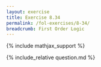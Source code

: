 ```yaml
---
layout: exercise
title: Exercise 8.34
permalink: /fol-exercises/8-34/
breadcrumb: First Order Logic
---
```


{% include mathjax_support %}

<div><i class="arrow-up" data-chapter="fol-exercises" data-exercise="ex_34" data-rating="0"></i></div>
{% include_relative question.md %}
